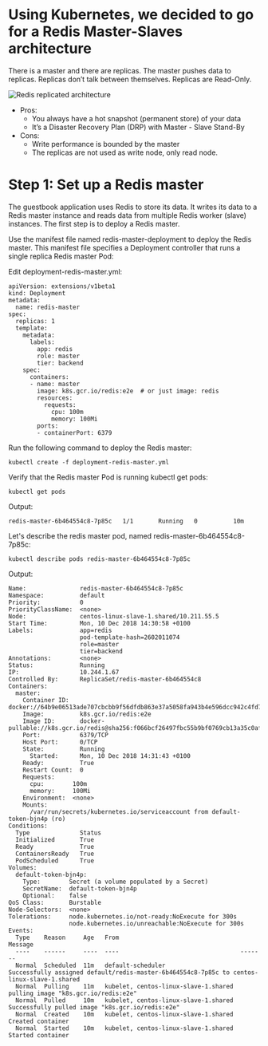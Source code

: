 

# Using Kubernetes, we decided to go for a Redis Master-Slaves architecture

There is a master and there are replicas. The master pushes data to replicas. Replicas don’t talk between themselves.
Replicas are Read-Only.

![Redis replicated architecture](https://blog.octo.com/wp-content/uploads/2017/08/screen-shot-2017-08-11-at-14-35-11.png)


- Pros:
  - You always have a hot snapshot (permanent store) of your data
  - It’s a Disaster Recovery Plan (DRP) with Master - Slave Stand-By
- Cons:
  - Write performance is bounded by the master
  - The replicas are not used as write node, only read node. 


# Step 1: Set up a Redis master

The guestbook application uses Redis to store its data. It writes its data to a Redis master instance and reads data from multiple Redis worker (slave) instances. The first step is to deploy a Redis master.

Use the manifest file named redis-master-deployment to deploy the Redis master. This manifest file specifies a Deployment controller that runs a single replica Redis master Pod:


Edit deployment-redis-master.yml:
```console
apiVersion: extensions/v1beta1
kind: Deployment
metadata:
  name: redis-master
spec:
  replicas: 1
  template:
    metadata:
      labels:
        app: redis
        role: master
        tier: backend
    spec:
      containers:
      - name: master
        image: k8s.gcr.io/redis:e2e  # or just image: redis
        resources:
          requests:
            cpu: 100m
            memory: 100Mi
        ports:
        - containerPort: 6379
```

Run the following command to deploy the Redis master:
```console
kubectl create -f deployment-redis-master.yml
```

Verify that the Redis master Pod is running kubectl get pods:
```console
kubectl get pods
```

Output:
```console
redis-master-6b464554c8-7p85c   1/1       Running   0          10m
```

Let's describe the redis master pod, named redis-master-6b464554c8-7p85c:
```console
kubectl describe pods redis-master-6b464554c8-7p85c
```

Output:
```console
Name:               redis-master-6b464554c8-7p85c
Namespace:          default
Priority:           0
PriorityClassName:  <none>
Node:               centos-linux-slave-1.shared/10.211.55.5
Start Time:         Mon, 10 Dec 2018 14:30:58 +0100
Labels:             app=redis
                    pod-template-hash=2602011074
                    role=master
                    tier=backend
Annotations:        <none>
Status:             Running
IP:                 10.244.1.67
Controlled By:      ReplicaSet/redis-master-6b464554c8
Containers:
  master:
    Container ID:   docker://64b9e06513ade707cbcbb9f56dfdb863e37a5058fa943b4e596dcc942c4fd727
    Image:          k8s.gcr.io/redis:e2e
    Image ID:       docker-pullable://k8s.gcr.io/redis@sha256:f066bcf26497fbc55b9bf0769cb13a35c0afa2aa42e737cc46b7fb04b23a2f25
    Port:           6379/TCP
    Host Port:      0/TCP
    State:          Running
      Started:      Mon, 10 Dec 2018 14:31:43 +0100
    Ready:          True
    Restart Count:  0
    Requests:
      cpu:        100m
      memory:     100Mi
    Environment:  <none>
    Mounts:
      /var/run/secrets/kubernetes.io/serviceaccount from default-token-bjn4p (ro)
Conditions:
  Type              Status
  Initialized       True 
  Ready             True 
  ContainersReady   True 
  PodScheduled      True 
Volumes:
  default-token-bjn4p:
    Type:        Secret (a volume populated by a Secret)
    SecretName:  default-token-bjn4p
    Optional:    false
QoS Class:       Burstable
Node-Selectors:  <none>
Tolerations:     node.kubernetes.io/not-ready:NoExecute for 300s
                 node.kubernetes.io/unreachable:NoExecute for 300s
Events:
  Type    Reason     Age   From                                  Message
  ----    ------     ----  ----                                  -------
  Normal  Scheduled  11m   default-scheduler                     Successfully assigned default/redis-master-6b464554c8-7p85c to centos-linux-slave-1.shared
  Normal  Pulling    11m   kubelet, centos-linux-slave-1.shared  pulling image "k8s.gcr.io/redis:e2e"
  Normal  Pulled     10m   kubelet, centos-linux-slave-1.shared  Successfully pulled image "k8s.gcr.io/redis:e2e"
  Normal  Created    10m   kubelet, centos-linux-slave-1.shared  Created container
  Normal  Started    10m   kubelet, centos-linux-slave-1.shared  Started container
```



